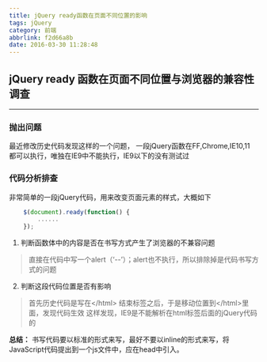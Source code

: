 ```yaml
---
title: jQuery ready函数在页面不同位置的影响
tags: jQuery
category: 前端
abbrlink: f2d66a8b
date: 2016-03-30 11:28:48
---
```

## jQuery ready 函数在页面不同位置与浏览器的兼容性调查
-----------------------------------------------

### 抛出问题
最近修改历史代码发现这样的一个问题， 一段jQuery函数在FF,Chrome,IE10,11 都可以执行，唯独在IE9中不能执行，IE9以下的没有测试过

### 代码分析排查
非常简单的一段jQuery代码，用来改变页面元素的样式，大概如下

```javascript
	$(document).ready(function() {
		......
	});
```

<!-- more -->

1. 判断函数体中的内容是否在书写方式产生了浏览器的不兼容问题
> 直接在代码中写一个alert（‘--’）；alert也不执行，所以排除掉是代码书写方式的问题

2. 判断这段代码位置是否有影响
> 首先历史代码是写在<\/html> 结束标签之后，于是移动位置到<\/html>里面，发现代码生效
> 这样发现，IE9是不能解析在html标签后面的jQuery代码的

**总结：** 书写代码要以标准的形式来写，最好不要以inline的形式来写，将JavaScript代码提出到一个js文件中，应在head中引入。
